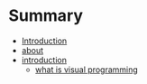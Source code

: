 # Summary

* [Introduction](README.md)
* [about](about.md)
* [introduction](01_Introduction)
   * [what is visual programming](testing-2/1/whatis_visual_programming_md.md)

